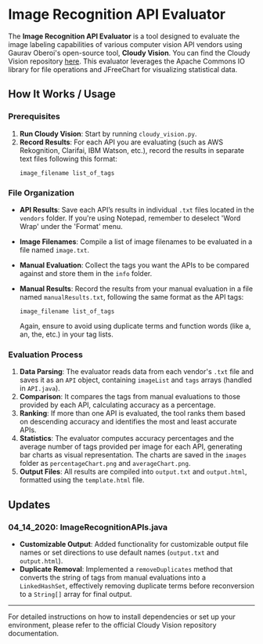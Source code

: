 # Image Recognition API Evaluator

The **Image Recognition API Evaluator** is a tool designed to evaluate the image labeling capabilities of various computer vision API vendors using Gaurav Oberoi's open-source tool, **Cloudy Vision**. You can find the Cloudy Vision repository [here](https://github.com/goberoi/cloudy_vision). This evaluator leverages the Apache Commons IO library for file operations and JFreeChart for visualizing statistical data.

## How It Works / Usage

### Prerequisites
1. **Run Cloudy Vision**: Start by running `cloudy_vision.py`.
2. **Record Results**: For each API you are evaluating (such as AWS Rekognition, Clarifai, IBM Watson, etc.), record the results in separate text files following this format:
   ```
   image_filename list_of_tags
   ```

### File Organization
- **API Results**: Save each API’s results in individual `.txt` files located in the `vendors` folder. If you're using Notepad, remember to deselect 'Word Wrap' under the 'Format' menu.
  
- **Image Filenames**: Compile a list of image filenames to be evaluated in a file named `image.txt`.

- **Manual Evaluation**: Collect the tags you want the APIs to be compared against and store them in the `info` folder.

- **Manual Results**: Record the results from your manual evaluation in a file named `manualResults.txt`, following the same format as the API tags:
   ```
   image_filename list_of_tags
   ```
  Again, ensure to avoid using duplicate terms and function words (like a, an, the, etc.) in your tag lists.

### Evaluation Process
1. **Data Parsing**: The evaluator reads data from each vendor's `.txt` file and saves it as an `API` object, containing `imageList` and `tags` arrays (handled in `API.java`).
2. **Comparison**: It compares the tags from manual evaluations to those provided by each API, calculating accuracy as a percentage.
3. **Ranking**: If more than one API is evaluated, the tool ranks them based on descending accuracy and identifies the most and least accurate APIs.
4. **Statistics**: The evaluator computes accuracy percentages and the average number of tags provided per image for each API, generating bar charts as visual representation. The charts are saved in the `images` folder as `percentageChart.png` and `averageChart.png`.
5. **Output Files**: All results are compiled into `output.txt` and `output.html`, formatted using the `template.html` file.

## Updates

### 04_14_2020: ImageRecognitionAPIs.java
- **Customizable Output**: Added functionality for customizable output file names or set directions to use default names (`output.txt` and `output.html`).
- **Duplicate Removal**: Implemented a `removeDuplicates` method that converts the string of tags from manual evaluations into a `LinkedHashSet`, effectively removing duplicate terms before reconversion to a `String[]` array for final output.

---
For detailed instructions on how to install dependencies or set up your environment, please refer to the official Cloudy Vision repository documentation.
